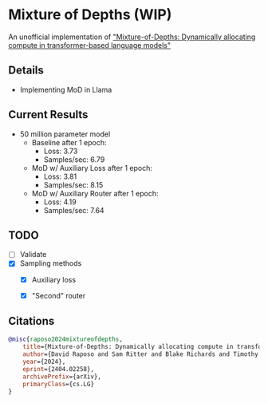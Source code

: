 # Mixture of Depths (WIP)
An unofficial implementation of ["Mixture-of-Depths: Dynamically allocating compute in transformer-based language models"](https://arxiv.org/abs/2404.02258)


## Details
- Implementing MoD in Llama


## Current Results
- 50 million parameter model
    - Baseline after 1 epoch:
        - Loss: 3.73
        - Samples/sec: 6.79
    - MoD w/ Auxiliary Loss after 1 epoch:
        - Loss: 3.81
        - Samples/sec: 8.15
    - MoD w/ Auxiliary Router after 1 epoch:
        - Loss: 4.19
        - Samples/sec: 7.64


## TODO
- [ ] Validate
- [x] Sampling methods
    - [x] Auxiliary loss
    - [x] "Second" router


## Citations
```bibtex
@misc{raposo2024mixtureofdepths,
    title={Mixture-of-Depths: Dynamically allocating compute in transformer-based language models}, 
    author={David Raposo and Sam Ritter and Blake Richards and Timothy Lillicrap and Peter Conway Humphreys and Adam Santoro},
    year={2024},
    eprint={2404.02258},
    archivePrefix={arXiv},
    primaryClass={cs.LG}
}
```

